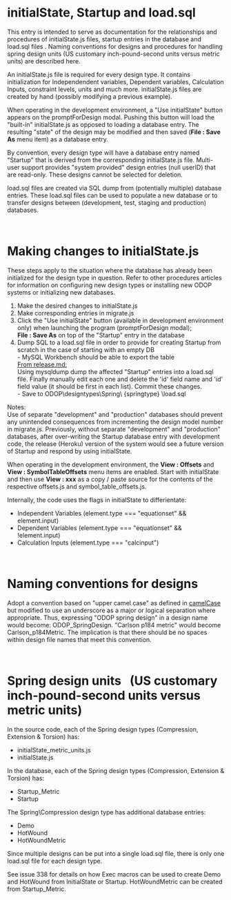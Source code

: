 # initialState, Startup and load.sql

This entry is intended to serve as documentation for the relationships and procedures of initialState.js files, 
startup entries in the database and load.sql files . 
Naming conventions for designs and 
procedures for handling spring design units (US customary inch-pound-second units versus metric units) are described here.

An initialState.js file is required for every design type. 
It contains initialization for Independendent variables, Dependent variables, Calculation Inputs, constraint levels, units and much more.
initialState.js files are created by hand (possibly modifying a previous example).

When operating in the development environment, a "Use initialState" button appears on the promptForDesign modal.
Pushing this button will load the "built-in" initialState.js as opposed to loading a database entry.
The resulting "state" of the design may be modified and then saved (**File : Save As** menu item) as a database entry.   

By convention, every design type will have a database entry named "Startup" that is derived from the corresponding initialState.js file. 
Multi-user support provides "system provided" design entries (null userID) that are read-only. 
These designs cannot be selected for deletion. 

load.sql files are created via SQL dump from (potentially multiple) database entries.
These load.sql files can be used to populate a new database or to transfer designs between (development, test, staging and production) databases.

&nbsp;

# Making changes to initialState.js

These steps apply to the situation where the database has already been initialized
for the design type in question.
Refer to other procedures articles for information on configuring new design types
or installing new ODOP systems or initializing new databases.

1. Make the desired changes to initialState.js
2. Make corresponding entries in migrate.js
3. Click the "Use initialState" button (available in development environment only) when launching the program (promptForDesign modal);   
**File : Save As** on top of the "Startup" entry in the database
4. Dump SQL to a load.sql file in order to provide for creating Startup from scratch in the case of starting with an empty DB   
 \- MySQL Workbench should be able to export the table   
 [From release.md:](release.html)   
 Using mysqldump dump the affected "Startup" entries into a load.sql file. Finally manually edit each one and delete the 'id' field name and 'id' field value (it should be first in each list). Commit these changes.   
 \- Save to ODOP\designtypes\Spring\ {springtype} \load.sql   
 
Notes:   
Use of separate "development" and "production" databases should
prevent any unintended consequences from incrementing the design model
number in migrate.js. 
Previously, without separate "development" and "production" databases,
after over-writing the Startup database entry with development code, 
the release (Heroku) version of the system would see a future version 
of Startup and respond by using initialState.   

When operating in the development environment,
the **View : Offsets** and **View : SymbolTableOffsets** menu items are enabled.
Start with initialState and then use **View : xxx** as a copy / paste source for the contents of the respective offsets.js and symbol\_table_offsets.js.   

Internally, the code uses the flags in initialState to differientate:
+ Independent Variables (element.type === "equationset" && element.input)   
+ Dependent Variables (element.type === "equationset" && !element.input)   
+ Calculation Inputs (element.type === "calcinput")   
  
&nbsp;

# Naming conventions for designs

Adopt a convention based on "upper camel case" as defined in [camelCase](https://en.wikipedia.org/wiki/Camel_case) but modified to use an underscore as a major or logical separation where appropriate. 
Thus, expressing "ODOP spring design" in a design name would become: ODOP\_SpringDesign. 
"Carlson p184 metric" would become Carlson_p184Metric. 
The implication is that there should be no spaces within design file names that meet this convention.

&nbsp;

# Spring design units &nbsp; (US customary inch-pound-second units versus metric units)

In the source code, each of the Spring design types (Compression, Extension & Torsion) has:
 - initialState\_metric_units.js
 - initialState.js
  
 In the database, each of the Spring design types (Compression, Extension & Torsion) has:
 - Startup_Metric
 - Startup
 
 The Spring\Compression design type has additional database entries:
 - Demo
 - HotWound
 - HotWoundMetric
  
 Since multiple designs can be put into a single load.sql file, there is only one load.sql file for each design type.
 
 See issue 338 for details on how Exec macros can be used to create Demo and HotWound from InitialState or Startup.
 HotWoundMetric can be created from Startup_Metric.
  
 